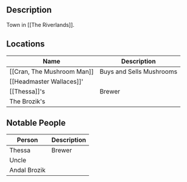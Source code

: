 ## Description
Town in [[The Riverlands]].

## Locations
| Name                       | Description              |
| -------------------------- | ------------------------ |
| [[Cran, The Mushroom Man]] | Buys and Sells Mushrooms |
| [[Headmaster Wallaces]]'   |                          |
| [[Thessa]]'s               | Brewer                   |
| The Brozik's               |                          |

## Notable People
| Person       | Description |
| ------------ | ----------- |
| Thessa       | Brewer      |
| Uncle        |             |
| Andal Brozik |             |
